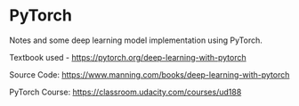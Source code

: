 # PyTorch
Notes and some deep learning model implementation using PyTorch.

Textbook used - https://pytorch.org/deep-learning-with-pytorch

Source Code: https://www.manning.com/books/deep-learning-with-pytorch

PyTorch Course: https://classroom.udacity.com/courses/ud188
